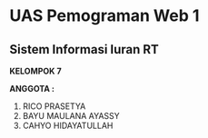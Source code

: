 # UAS Pemograman Web 1
## Sistem Informasi Iuran RT
**KELOMPOK 7**



**ANGGOTA :**
1. RICO PRASETYA
2. BAYU MAULANA AYASSY
3. CAHYO HIDAYATULLAH
